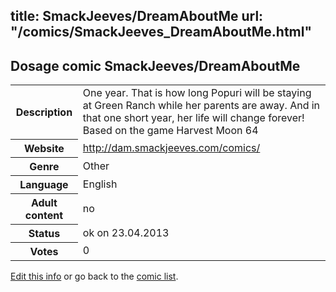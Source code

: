 title: SmackJeeves/DreamAboutMe
url: "/comics/SmackJeeves_DreamAboutMe.html"
---
Dosage comic SmackJeeves/DreamAboutMe
-----------------------------------------

<p id="msg"></p>
<script type="text/javascript">
if (window.location.search === '?edit_info_mail=sent_ok') {
  var elem = document.getElementById("msg");
  elem.innerHTML = 'Edited information sucessfully sent.';
  elem.className = 'ok';
}
</script>
<table class="comicinfo">
<tr>
<th>Description</th><td>One year. That is how long Popuri will be staying at Green Ranch while her parents are away. And in that one short year, her life will change forever! Based on the game Harvest Moon 64</td>
</tr>
<tr>
<th>Website</th><td><a href="http://dam.smackjeeves.com/comics/">http://dam.smackjeeves.com/comics/</a></td>
</tr>
<tr>
<th>Genre</th><td>Other</td>
</tr>
<tr>
<th>Language</th><td>English</td>
</tr>
<tr>
<th>Adult content</th><td>no</td>
</tr>
<tr>
<th>Status</th><td>ok on 23.04.2013</td>
</tr>
<tr>
<th>Votes</th><td>0</td>
</tr>
</table>

[Edit this info](SmackJeeves_DreamAboutMe_edit.html) or go back to the [comic list](../comic-index.html).
